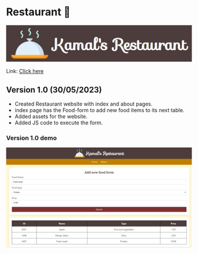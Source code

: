 # Restaurant 🍲

![](assets/restaurant-logo.jpg)

Link: [Click here](https://kamalshoffical.github.io/Restaurant)

## Version 1.0 (30/05/2023)

- Created Restaurant website with index and about pages.
- index page has the Food-form to add new food items to its next table.
- Added assets for the website.
- Added JS code to execute the form.

### Version 1.0 demo
![](assets/demo.jpg)
